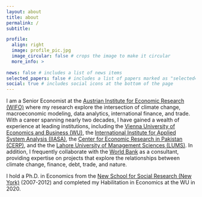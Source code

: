 ```yaml
---
layout: about
title: about
permalink: /
subtitle:

profile:
  align: right
  image: profile_pic.jpg
  image_circular: false # crops the image to make it circular
  more_info: >
    
news: false # includes a list of news items
selected_papers: false # includes a list of papers marked as "selected={true}"
social: true # includes social icons at the bottom of the page
---
```


I am a Senior Economist at the [Austrian Institute for Economic Research (WIFO)](https://www.wifo.ac.at) where my research explore the intersection of climate change, macroeconomic modeling, data analytics, international finance, and trade. With a career spanning nearly two decades, I have gained a wealth of experience at leading institutions, including the [Vienna University of Economics and Business (WU)](https://www.wu.ac.at/), the [International Institute for Applied System Analysis (IIASA)](https://iiasa.ac.at/), the [Center for Economic Research in Pakistan (CERP)](https://www.cerp.org.pk), and the the [Lahore University of Management Sciences (LUMS)](https://lums.edu.pk/). In addition, I frequently collaborate with the [World Bank](https://www.worldbank.org) as a consultant, providing expertise on projects that explore the relationships between climate change, finance, debt, trade, and nature.

I hold a Ph.D. in Economics from the [New School for Social Research (New York)](https://www.newschool.edu/nssr/) (2007-2012) and completed my Habilitation in Economics at the WU in 2020.

